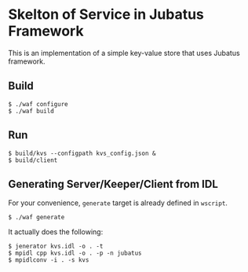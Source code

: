 Skelton of Service in Jubatus Framework
=======================================

This is an implementation of a simple key-value store that uses Jubatus framework.

Build
-----

```
$ ./waf configure
$ ./waf build
```

Run
---

```
$ build/kvs --configpath kvs_config.json &
$ build/client
```

Generating Server/Keeper/Client from IDL
----------------------------------------

For your convenience, `generate` target is already defined in `wscript`.

```
$ ./waf generate
```

It actually does the following:

```
$ jenerator kvs.idl -o . -t
$ mpidl cpp kvs.idl -o . -p -n jubatus
$ mpidlconv -i . -s kvs
```
